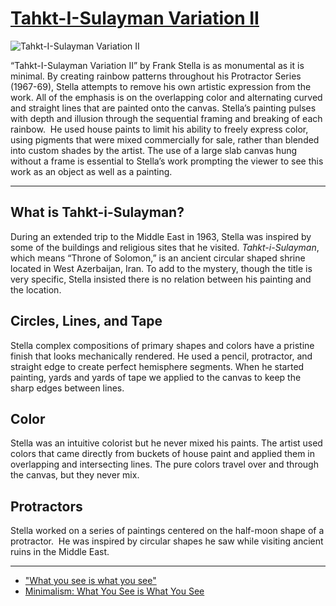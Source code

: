 # [Tahkt-I-Sulayman Variation II](http://artsmia.github.io/griot/#/o/1704)
![Tahkt-I-Sulayman Variation II](http://api.artsmia.org/images/1704/large.jpg)

“Tahkt-I-Sulayman Variation II” by Frank Stella is as monumental as it is minimal. By creating rainbow patterns throughout his Protractor Series (1967-69), Stella attempts to remove his own artistic expression from the work. All of the emphasis is on the overlapping color and alternating curved and straight lines that are painted onto the canvas. Stella’s painting pulses with depth and illusion through the sequential framing and breaking of each rainbow.  He used house paints to limit his ability to freely express color, using pigments that were mixed commercially for sale, rather than blended into custom shades by the artist. The use of a large slab canvas hung without a frame is essential to Stella’s work prompting the viewer to see this work as an object as well as a painting. 

---

## What is Tahkt-i-Sulayman?

During an extended trip to the Middle East in 1963, Stella was inspired by some of the buildings and religious sites that he visited. *Tahkt-i-Sulayman*, which means “Throne of Solomon,” is an ancient circular shaped shrine located in West Azerbaijan, Iran. To add to the mystery, though the title is very specific, Stella insisted there is no relation between his painting and the location. 

## Circles, Lines, and Tape

Stella complex compositions of primary shapes and colors have a pristine finish that looks mechanically rendered. He used a pencil, protractor, and straight edge to create perfect hemisphere segments. When he started painting, yards and yards of tape we applied to the canvas to keep the sharp edges between lines.

## Color

Stella was an intuitive colorist but he never mixed his paints. The artist used colors that came directly from buckets of house paint and applied them in overlapping and intersecting lines. The pure colors travel over and through the canvas, but they never mix.

## Protractors

Stella worked on a series of paintings centered on the half-moon shape of a protractor.  He was inspired by circular shapes he saw while visiting ancient ruins in the Middle East. 

---

* ["What you see is what you see"](../stories/what-you-see-is-what-you-see.md)
* [Minimalism: What You See is What You See](../stories/minimalism-what-you-see-is-what-you-see.md)
